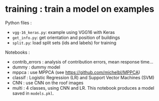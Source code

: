 # training : train a model on examples

Python files :

* `vgg-16_keras.py`: example using VGG16 with Keras
* `get_info.py`: get orientation and position of buildings
* `split.py`: load split sets (ids and labels) for training


Notebooks :

* contrib_errors : analysis of contribution errors, mean response time...
* dummy : dummy model
* mppca : use MPPCA (see https://github.com/michelbl/MPPCA)
* classif : Logistic Regression (LR) and Support Vector Machines (SVM)
* CNN : use CNN on the roof images
* multi : 4 classes, using CNN and LR. This notebook produces a model saved in `models.pkl`.

